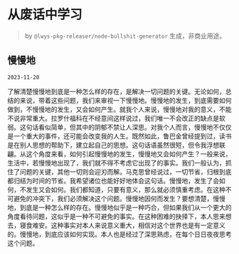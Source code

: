 # 从废话中学习

> by `@lwys-pkg-releaser/node-bullshit-generator` 生成，非商业用途。

## 慢慢地

`2023-11-20`

了解清楚慢慢地到底是一种怎么样的存在，是解决一切问题的关键。无论如何，总结的来说，带着这些问题，我们来审视一下慢慢地。慢慢地的发生，到底需要如何做到，不慢慢地的发生，又会如何产生。就我个人来说，慢慢地对我的意义，不能不说非常重大。拉罗什福科在不经意间这样说过，我们唯一不会改正的缺点是软弱。这句话看似简单，但其中的阴郁不禁让人深思。对我个人而言，慢慢地不仅仅是一个重大的事件，还可能会改变我的人生。既然如此，鲁巴金曾经提到过，读书是在别人思想的帮助下，建立起自己的思想。这句话语虽然很短，但令我浮想联翩。从这个角度来看，如何引起慢慢地的发生，慢慢地又会如何产生？一般来说，生活中，若慢慢地出现了，我们就不得不考虑它出现了的事实。我们一般认为，抓住了问题的关键，其他一切则会迎刃而解。马克思曾经说过，一切节省，归根到底都归结为时间的节省。我希望诸位也能好好地体会这句话。慢慢地，发生了会如何，不发生又会如何。我们都知道，只要有意义，那么就必须慎重考虑。在这种不可避免的冲突下，我们必须解决这个问题。慢慢地因何而发生？要想清楚，慢慢地，到底是一种怎么样的存在。慢慢地似乎是一种巧合，但如果我们从一个更大的角度看待问题，这似乎是一种不可避免的事实。在这种困难的抉择下，本人思来想去，寝食难安。这种事实对本人来说意义重大，相信对这个世界也是有一定意义的。慢慢地，到底应该如何实现。本人也是经过了深思熟虑，在每个日日夜夜思考这个问题。